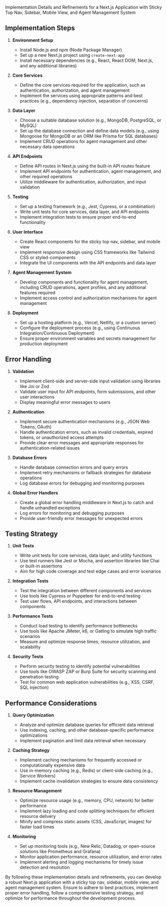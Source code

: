 Implementation Details and Refinements for a Next.js Application with Sticky Top Nav, Sidebar, Mobile View, and Agent Management System

## Implementation Steps

1. **Environment Setup**
   - Install Node.js and npm (Node Package Manager)
   - Set up a new Next.js project using `create-next-app`
   - Install necessary dependencies (e.g., React, React DOM, Next.js, and any additional libraries)

2. **Core Services**
   - Define the core services required for the application, such as authentication, authorization, and agent management
   - Implement the services using appropriate patterns and best practices (e.g., dependency injection, separation of concerns)

3. **Data Layer**
   - Choose a suitable database solution (e.g., MongoDB, PostgreSQL, or MySQL)
   - Set up the database connection and define data models (e.g., using Mongoose for MongoDB or an ORM like Prisma for SQL databases)
   - Implement CRUD operations for agent management and other necessary data operations

4. **API Endpoints**
   - Define API routes in Next.js using the built-in API routes feature
   - Implement API endpoints for authentication, agent management, and other required operations
   - Utilize middleware for authentication, authorization, and input validation

5. **Testing**
   - Set up a testing framework (e.g., Jest, Cypress, or a combination)
   - Write unit tests for core services, data layer, and API endpoints
   - Implement integration tests to ensure proper end-to-end functionality

6. **User Interface**
   - Create React components for the sticky top nav, sidebar, and mobile view
   - Implement responsive design using CSS frameworks like Tailwind CSS or styled-components
   - Integrate the UI components with the API endpoints and data layer

7. **Agent Management System**
   - Develop components and functionality for agent management, including CRUD operations, agent profiles, and any additional features required
   - Implement access control and authorization mechanisms for agent management

8. **Deployment**
   - Set up a hosting platform (e.g., Vercel, Netlify, or a custom server)
   - Configure the deployment process (e.g., using Continuous Integration/Continuous Deployment)
   - Ensure proper environment variables and secrets management for production deployment

## Error Handling

1. **Validation**
   - Implement client-side and server-side input validation using libraries like Joi or Zod
   - Validate user input for API endpoints, form submissions, and other user interactions
   - Display meaningful error messages to users

2. **Authentication**
   - Implement secure authentication mechanisms (e.g., JSON Web Tokens, OAuth)
   - Handle authentication errors, such as invalid credentials, expired tokens, or unauthorized access attempts
   - Provide clear error messages and appropriate responses for authentication-related issues

3. **Database Errors**
   - Handle database connection errors and query errors
   - Implement retry mechanisms or fallback strategies for database operations
   - Log database errors for debugging and monitoring purposes

4. **Global Error Handlers**
   - Create a global error handling middleware in Next.js to catch and handle unhandled exceptions
   - Log errors for monitoring and debugging purposes
   - Provide user-friendly error messages for unexpected errors

## Testing Strategy

1. **Unit Tests**
   - Write unit tests for core services, data layer, and utility functions
   - Use test runners like Jest or Mocha, and assertion libraries like Chai or built-in assertions
   - Aim for high code coverage and test edge cases and error scenarios

2. **Integration Tests**
   - Test the integration between different components and services
   - Use tools like Cypress or Puppeteer for end-to-end testing
   - Test user flows, API endpoints, and interactions between components

3. **Performance Tests**
   - Conduct load testing to identify performance bottlenecks
   - Use tools like Apache JMeter, k6, or Gatling to simulate high traffic scenarios
   - Measure and optimize response times, resource utilization, and scalability

4. **Security Tests**
   - Perform security testing to identify potential vulnerabilities
   - Use tools like OWASP ZAP or Burp Suite for security scanning and penetration testing
   - Test for common web application vulnerabilities (e.g., XSS, CSRF, SQL injection)

## Performance Considerations

1. **Query Optimization**
   - Analyze and optimize database queries for efficient data retrieval
   - Use indexing, caching, and other database-specific performance optimizations
   - Implement pagination and limit data retrieval when necessary

2. **Caching Strategy**
   - Implement caching mechanisms for frequently accessed or computationally expensive data
   - Use in-memory caching (e.g., Redis) or client-side caching (e.g., Service Workers)
   - Implement cache invalidation strategies to ensure data consistency

3. **Resource Management**
   - Optimize resource usage (e.g., memory, CPU, network) for better performance
   - Implement lazy loading and code splitting techniques for efficient resource delivery
   - Minify and compress static assets (CSS, JavaScript, images) for faster load times

4. **Monitoring**
   - Set up monitoring tools (e.g., New Relic, Datadog, or open-source solutions like Prometheus and Grafana)
   - Monitor application performance, resource utilization, and error rates
   - Implement alerting and logging mechanisms for timely issue detection and resolution

By following these implementation details and refinements, you can develop a robust Next.js application with a sticky top nav, sidebar, mobile view, and agent management system. Ensure to adhere to best practices, implement proper error handling, follow a comprehensive testing strategy, and optimize for performance throughout the development process.